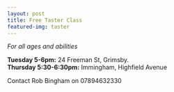 ```yaml
---
layout: post
title: Free Taster Class
featured-img: taster
---
```

*For all ages and abilities*

**Tuesday 5-6pm:** 24 Freeman St, Grimsby.<br />
**Thursday 5:30-6:30pm:** Immingham, Highfield Avenue

Contact Rob Bingham on 07894632330
